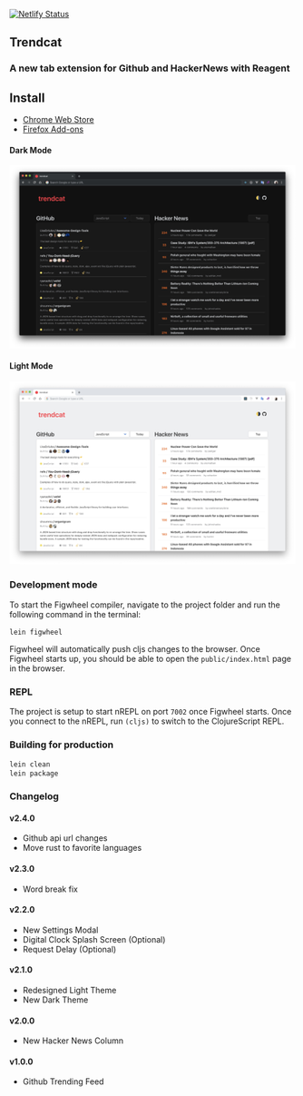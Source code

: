 [![Netlify Status](https://api.netlify.com/api/v1/badges/d934dd81-519b-42eb-a7d1-a97f9941bdbe/deploy-status)](https://app.netlify.com/sites/trendcat/deploys)


## Trendcat
### A new tab extension for Github and HackerNews with Reagent

## Install
- [Chrome Web Store](https://chrome.google.com/webstore/detail/trendcat/efpdjmbhdeindmfegilaloknlpfloefd)
- [Firefox Add-ons](https://addons.mozilla.org/en-US/firefox/addon/trendcat/)


#### Dark Mode
![](dark-mode.jpg)

#### Light Mode
![](light-mode.jpg)

### Development mode

To start the Figwheel compiler, navigate to the project folder and run the following command in the terminal:

```
lein figwheel
```

Figwheel will automatically push cljs changes to the browser.
Once Figwheel starts up, you should be able to open the `public/index.html` page in the browser.

### REPL

The project is setup to start nREPL on port `7002` once Figwheel starts.
Once you connect to the nREPL, run `(cljs)` to switch to the ClojureScript REPL.

### Building for production

```
lein clean
lein package
```

### Changelog

#### **v2.4.0**

- Github api url changes
- Move rust to favorite languages

#### **v2.3.0**

- Word break fix

#### **v2.2.0**

- New Settings Modal
- Digital Clock Splash Screen (Optional)
- Request Delay (Optional)

#### **v2.1.0**

- Redesigned Light Theme
- New Dark Theme

#### **v2.0.0**

- New Hacker News Column

#### **v1.0.0**

- Github Trending Feed
